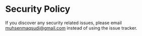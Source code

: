 # Security Policy

If you discover any security related issues, please email muhsenmaqsudi@gmail.com instead of using the issue tracker.
